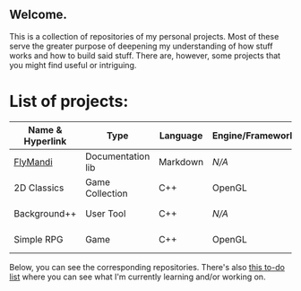 ## Welcome.
This is a collection of repositories of my personal projects. Most of these serve the greater purpose of deepening my understanding of how stuff works and how to build said stuff.
There are, however, some projects that you might find useful or intriguing.

# List of projects:

| Name & Hyperlink                                  | Type              | Language  | Engine/Framework/API  | Status                    |
| ---                                               | ---               | ---       | ---                   | ---                       |
| [FlyMandi](https://github.com/FlyMandi/FlyMandi)  | Documentation lib | Markdown  | *N/A*                 | WIP :black_nib:           |
| 2D Classics                                       | Game Collection   | C++       | OpenGL                | WIP :black_nib:           |
| Background++                                      | User Tool         | C++       | *N/A*                 | To-do next :paperclip:    |
| Simple RPG                                        | Game              | C++       | OpenGL                | Planned :page_with_curl:  |

Below, you can see the corresponding repositories. There's also [this to-do list](https://github.com/FlyMandi/FlyMandi/blob/main/TODO.md) where you can see what I'm currently learning and/or working on.
